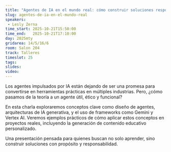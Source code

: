 ```yaml
---
title: "Agentes de IA en el mundo real: cómo construir soluciones responsables desde cero"
slug: agentes-de-ia-en-el-mundo-real
speakers:
 - Lesly Zerna
time_start: 2025-10-21T15:50:00
time_end:   2025-10-21T17:10:00
day: 2025mty
gridarea: 14/5/16/6
room: Salon 204
track: Talleres
timeslot: 25
tags:
slides: 
video: 
---
```


Los agentes impulsados por IA están dejando de ser una promesa para convertirse en herramientas prácticas en múltiples industrias. Pero, ¿cómo pasamos de la teoría a un agente útil, ético y funcional?

En esta charla exploraremos conceptos clave como diseño de agentes, arquitecturas de IA generativa, y el uso de frameworks como Gemini y Vertex AI. Veremos ejemplos prácticos de cómo aplicar estos conceptos en proyectos reales, incluyendo la generación de contenido educativo personalizado.

Una presentación pensada para quienes buscan no solo aprender, sino construir soluciones con propósito y responsabilidad.